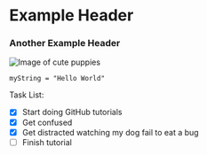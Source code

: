 # Example Header

### Another Example Header

![Image of cute puppies](https://github.com/cmgdickinson/skills-communicate-using-markdown/assets/172605198/aebb62f2-ba07-4ca2-8dcd-812c2ff93ec0)

```
myString = "Hello World"
```

Task List:

- [x] Start doing GitHub tutorials
- [x] Get confused
- [x] Get distracted watching my dog fail to eat a bug
- [ ] Finish tutorial
